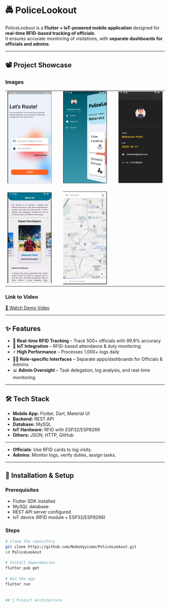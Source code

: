 # 🚔 PoliceLookout

PoliceLookout is a **Flutter + IoT-powered mobile application** designed for **real-time RFID-based tracking of officials**.  
It ensures accurate monitoring of visitations, with **separate dashboards for officials and admins**.  

---

## 📽️ Project Showcase

### Images

<div align="center">
  <table>
    <tr>
      <td><img src="A.png" width="300" /></td>
      <td style="padding-left: 30px;"><img src="B.png" width="300" /></td>
      <td style="padding-left: 30px;"><img src="C.png" width="300" /></td>
    </tr>
    <tr>
      <td style="padding-top: 20px;"><img src="D.png" width="300" /></td>
      <td style="padding-left: 30px; padding-top: 20px;"><img src="E.png" width="300" /></td>
    </tr>
  </table>
</div>


### Link to Video
[🎥 Watch Demo Video](https://drive.google.com/file/d/1UR08bEyJNY1MY-K1oBZVRIqhlDZx7QTc/view?usp=drivesdk)

---

## ✨ Features

- 📡 **Real-time RFID Tracking** – Track 500+ officials with 99.9% accuracy  
- 🔗 **IoT Integration** – RFID-based attendance & duty monitoring  
- ⚡ **High Performance** – Processes 1,000+ logs daily  
- 👨‍💻 **Role-specific Interfaces** – Separate apps/dashboards for Officials & Admins  
- 📊 **Admin Oversight** – Task delegation, log analysis, and real-time monitoring  

---

## 🛠 Tech Stack

- **Mobile App:** Flutter, Dart, Material UI  
- **Backend:** REST API  
- **Database:** MySQL  
- **IoT Hardware:** RFID with ESP32/ESP8266  
- **Others:** JSON, HTTP, GitHub  

---

- **Officials**: Use RFID cards to log visits.  
- **Admins**: Monitor logs, verify duties, assign tasks.  

---

## 🚀 Installation & Setup

### Prerequisites
- Flutter SDK installed  
- MySQL database  
- REST API server configured  
- IoT device (RFID module + ESP32/ESP8266)  

### Steps
```bash
# Clone the repository
git clone https://github.com/Nobodyyisme/PoliceLookout.git
cd PoliceLookout

# Install dependencies
flutter pub get

# Run the app
flutter run


## 📂 Project Architecture


